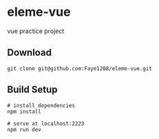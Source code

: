 # eleme-vue

vue practice project

## Download

    git clone git@github.com:Faye1208/eleme-vue.git

## Build Setup
    # install dependencies
    npm install
    
    # serve at localhost:2223
    npm run dev
    
